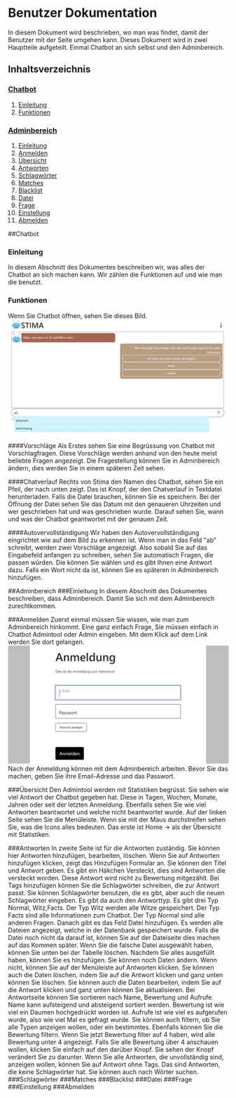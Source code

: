 # Benutzer Dokumentation
In diesem Dokument wird beschrieben, wo man was findet, damit der Benutzer mit der Seite umgehen kann.
Dieses Dokument wird in zwei Hauptteile aufgeteilt. Einmal Chatbot an sich selbst und den Adminbereich.

## Inhaltsverzeichnis
### [Chatbot](#chatbot)<a name="tableofcontent-chatbot"></a>
1. [Einleitung](#chatbot-introduction)
2. [Funktionen](#chatbot-functions)

### [Adminbereich](#admintool)<a name="tableofcontent-admintool"></a>
1. [Einleitung](#admintool-introduction)
2. [Anmelden](#admintool-logIn)
3. [Übersicht](#admintool-home)
4. [Antworten](#admintool-answer)
5. [Schlagwörter](#admintool-tag)
6. [Matches](#admintool-match)
7. [Blacklist](#admintool-blacklist)
8. [Datei](#admintool-file)
9. [Frage](#admintool-question)
10. [Einstellung](#admintool-setting)
11. [Abmelden](#admintool-exit)

##Chatbot<a name="chatbot"></a>
### Einleitung<a name="chatbot-introduction"></a>
In diesem Abschnitt des Dokumentes beschreiben wir, was alles der Chatbot an sich machen kann.
Wir zählen die Funktionen auf und wie man die benutzt.

### Funktionen<a name="chatbot-functions"></a>
Wenn Sie Chatbot öffnen, sehen Sie dieses Bild.
![chatbot with function](https://raw.githubusercontent.com/UBS-POf-Chatbot/Docs/main/images/userDoc/chatbot.JPG)

####Vorschläge
Als Erstes sehen Sie eine Begrüssung von Chatbot mit Vorschlagfragen.
Diese Vorschläge werden anhand von den heute meist beliebte Fragen angezeigt.
Die Fragestellung können Sie in Adminbereich ändern, dies werden Sie in einem späteren Zeit sehen.

####Chatverlauf
Rechts von Stima den Namen des Chatbot, sehen Sie ein Pfeil, der nach unten zeigt.
Das ist Knopf, der den Chatverlauf in Textdatei herunterladen.
Falls die Datei brauchen, können Sie es speichern.
Bei der Öffnung der Datei sehen Sie das Datum mit den genaueren Uhrzeiten und 
wer geschrieben hat und was geschrieben wurde.
Darauf sehen Sie, wann und was der Chatbot geantwortet mit der genauen Zeit.

####Autovervollständigung
Wir haben den Autovervollständigung eingrichtet wie auf dem Bild zu erkennen ist.
Wenn man in das Feld "ab" schreibt, werden zwei Vorschläge angezeigt.
Also sobald Sie auf das Eingabefeld anfangen zu schreiben, sehen Sie automatisch Fragen, die passen würden.
Die können Sie wählen und es gibt Ihnen eine Antwort dazu. Falls ein Wort nicht da ist, können Sie es späteren in Adminbereich hinzufügen.

##Adminbereich<a name="admintool"></a>
###Einleitung<a name="admintool-introduction"></a>
In diesem Abschnitt des Dokumentes beschreiben, dass Adminbereich.
Damit Sie sich mit dem Adminbereich zurechtkommen.

###Anmelden<a name="admintool-logIn"></a>
Zuerst einmal müssen Sie wissen, wie man zum Adminbereich hinkommt.
Eine ganz einfach Frage, Sie müssen einfach in Chatbot Admintool oder Admin eingeben.
Mit dem Klick auf dem Link werden Sie dort gelangen.
![logIn-site](https://raw.githubusercontent.com/UBS-POf-Chatbot/Docs/main/images/userDoc/anmeldung.JPG)
Nach der Anmeldung können mit dem Adminbereich arbeiten.
Bevor Sie das machen, geben Sie ihre Email-Adresse und das Passwort.

###Übersicht<a name="admintool-home"></a>
Den Admintool werden mit Statistiken begrüsst.
Sie sehen wie viel Antwort der Chatbot gegeben hat.
Diese in Tagen, Wochen, Monate, Jahren oder seit der letzten Anmeldung.
Ebenfalls sehen Sie wie viel Antworten beantwortet und welche nicht beantwortet wurde.
Auf der linken Seite sehen Sie die Menüleiste.
Wenn sie mit der Maus durchstreifen sehen Sie, was die Icons alles bedeuten.
Das erste ist Home → als der Übersicht mit Statistiken.

###Antworten<a name="admintool-tag"></a>
In zweite Seite ist für die Antworten zuständig.
Sie können hier Antworten hinzufügen, bearbeiten, löschen.
Wenn Sie auf Antworten hinzufügen klicken, zeigt das Hinzufügen Formular an.
Sie können den Titel und Antwort geben.
Es gibt ein Häkchen Versteckt, dies sind Antworten die versteckt worden.
Diese Antwort wird nicht zu Bewertung mitgezählt.
Bei Tags hinzufügen können Sie die Schlagwörter schreiben, die zur Antwort passt.
Sie können Schlagwörter benutzen, die es gibt, aber auch die neuen Schlagwörter eingeben.
Es gibt da auch den Antworttyp. Es gibt drei Typ Normal, Witz,Facts.
Der Typ Witz werden alle Witze gespeichert. Der Typ Facts sind alle Informationen zum Chatbot.
Der Typ Normal sind alle anderen Fragen.
Danach gibt es das Feld Datei hinzufügen.
Es werden alle Dateien angezeigt, welche in der Datenbank gespeichert wurde.
Falls die Datei noch nicht da darauf ist, können Sie auf der Dateiseite dies machen auf das Kommen später.
Wenn Sie die falsche Datei ausgewählt haben, können Sie unten bei der Tabelle löschen.
Nachdem Sie alles ausgefüllt haben, können Sie es hinzufügen.
Sie können noch Daten ändern. Wenn nicht, können Sie auf der Menüleiste auf Antworten klicken.
Sie können auch die  Daten löschen, indem Sie auf die Antwort klicken und ganz unten können Sie löschen.
Sie können auch die Daten bearbeiten, indem Sie auf die Antwort klicken und ganz unten können Sie aktualisieren.
Bei Antwortseite können Sie sortieren nach Name, Bewertung und Aufrufe.
Name kann aufsteigend und absteigend sortiert werden.
Bewertung ist wie viel ein Daumen hochgedrückt worden ist.
Aufrufe ist wie viel es aufgerufen wurde, also wie viel Mal es gefragt wurde.
Sie können auch filtern, ob Sie alle Typen anzeigen wollen, oder ein bestimmtes.
Ebenfalls können Sie die Bewertung filtern.
Wenn Sie jetzt Bewertung filter auf 4 haben, wird alle Bewertung unter 4 angezeigt.
Falls Sie alle Bewertung über 4 anschauen wollen, klicken Sie einfach auf den darüber Knopf.
Sie sehen der Knopf verändert Sie zu darunter.
Wenn Sie alle Antworten, die unvollständig sind, anzeigen wollen, können Sie auf Antwort ohne Tags.
Das sind Antworten, die keine Schlagwörter hat.
Sie können auch nach Wörter suchen.
###Schlagwörter<a name="admintool-tag"></a>
###Matches<a name="admintool-match"></a>
###Blacklist<a name="admintool-blacklist"></a>
###Datei<a name="admintool-file"></a>
###Frage<a name="admintool-question"></a>
###Einstellung<a name="admintool-setting"></a>
###Abmelden<a name="admintool-exit"></a>